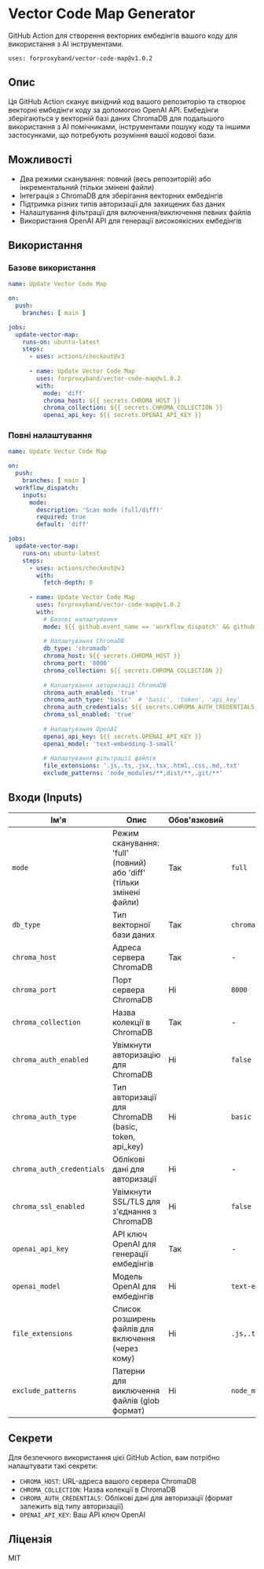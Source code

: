 # Vector Code Map Generator

GitHub Action для створення векторних ембедінгів вашого коду для використання з AI інструментами.

```uses: forproxyband/vector-code-map@v1.0.2```

## Опис

Ця GitHub Action сканує вихідний код вашого репозиторію та створює векторні ембедінги коду за допомогою OpenAI API. Ембедінги зберігаються у векторній базі даних ChromaDB для подальшого використання з AI помічниками, інструментами пошуку коду та іншими застосунками, що потребують розуміння вашої кодової бази.

## Можливості

- Два режими сканування: повний (весь репозиторій) або інкрементальний (тільки змінені файли)
- Інтеграція з ChromaDB для зберігання векторних ембедінгів
- Підтримка різних типів авторизації для захищених баз даних
- Налаштування фільтрації для включення/виключення певних файлів
- Використання OpenAI API для генерації високоякісних ембедінгів

## Використання

### Базове використання

```yaml
name: Update Vector Code Map

on:
  push:
    branches: [ main ]

jobs:
  update-vector-map:
    runs-on: ubuntu-latest
    steps:
      - uses: actions/checkout@v3
      
      - name: Update Vector Code Map
        uses: forproxyband/vector-code-map@v1.0.2
        with:
          mode: 'diff'
          chroma_host: ${{ secrets.CHROMA_HOST }}
          chroma_collection: ${{ secrets.CHROMA_COLLECTION }}
          openai_api_key: ${{ secrets.OPENAI_API_KEY }}
```

### Повні налаштування

```yaml
name: Update Vector Code Map

on:
  push:
    branches: [ main ]
  workflow_dispatch:
    inputs:
      mode:
        description: 'Scan mode (full/diff)'
        required: true
        default: 'diff'

jobs:
  update-vector-map:
    runs-on: ubuntu-latest
    steps:
      - uses: actions/checkout@v3
        with:
          fetch-depth: 0
      
      - name: Update Vector Code Map
        uses: forproxyband/vector-code-map@v1.0.2
        with:
          # Базові налаштування
          mode: ${{ github.event_name == 'workflow_dispatch' && github.event.inputs.mode || 'diff' }}
          
          # Налаштування ChromaDB
          db_type: 'chromadb'
          chroma_host: ${{ secrets.CHROMA_HOST }}
          chroma_port: '8000'
          chroma_collection: ${{ secrets.CHROMA_COLLECTION }}
          
          # Налаштування авторизації ChromaDB
          chroma_auth_enabled: 'true'
          chroma_auth_type: 'basic'  # 'basic', 'token', 'api_key'
          chroma_auth_credentials: ${{ secrets.CHROMA_AUTH_CREDENTIALS }}
          chroma_ssl_enabled: 'true'
          
          # Налаштування OpenAI
          openai_api_key: ${{ secrets.OPENAI_API_KEY }}
          openai_model: 'text-embedding-3-small'
          
          # Налаштування фільтрації файлів
          file_extensions: '.js,.ts,.jsx,.tsx,.html,.css,.md,.txt'
          exclude_patterns: 'node_modules/**,dist/**,.git/**'
```

## Входи (Inputs)

| Ім'я | Опис | Обов'язковий | За замовчуванням |
|------|------|-------------|------------------|
| `mode` | Режим сканування: 'full' (повний) або 'diff' (тільки змінені файли) | Так | `full` |
| `db_type` | Тип векторної бази даних | Так | `chromadb` |
| `chroma_host` | Адреса сервера ChromaDB | Так | - |
| `chroma_port` | Порт сервера ChromaDB | Ні | `8000` |
| `chroma_collection` | Назва колекції в ChromaDB | Так | - |
| `chroma_auth_enabled` | Увімкнути авторизацію для ChromaDB | Ні | `false` |
| `chroma_auth_type` | Тип авторизації для ChromaDB (basic, token, api_key) | Ні | `basic` |
| `chroma_auth_credentials` | Облікові дані для авторизації | Ні | - |
| `chroma_ssl_enabled` | Увімкнути SSL/TLS для з'єднання з ChromaDB | Ні | `false` |
| `openai_api_key` | API ключ OpenAI для генерації ембедінгів | Так | - |
| `openai_model` | Модель OpenAI для ембедінгів | Ні | `text-embedding-3-small` |
| `file_extensions` | Список розширень файлів для включення (через кому) | Ні | `.js,.ts,.jsx,.tsx,.html,.css,.md,.txt` |
| `exclude_patterns` | Патерни для виключення файлів (glob формат) | Ні | `node_modules/**,dist/**,.git/**` |

## Секрети

Для безпечного використання цієї GitHub Action, вам потрібно налаштувати такі секрети:

- `CHROMA_HOST`: URL-адреса вашого сервера ChromaDB
- `CHROMA_COLLECTION`: Назва колекції в ChromaDB
- `CHROMA_AUTH_CREDENTIALS`: Облікові дані для авторизації (формат залежить від типу авторизації)
- `OPENAI_API_KEY`: Ваш API ключ OpenAI

## Ліцензія

MIT
